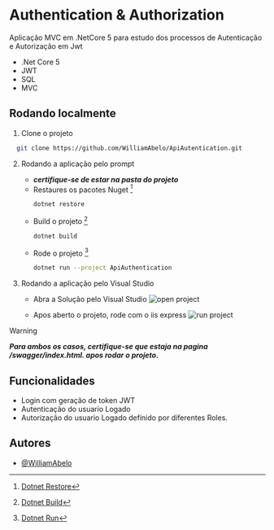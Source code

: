
# Authentication & Authorization

Aplicação MVC em .NetCore 5 para estudo dos processos de Autenticação e Autorização em Jwt
- .Net Core 5
- JWT
- SQL
- MVC


## Rodando localmente

1. Clone o projeto

```bash
  git clone https://github.com/WilliamAbelo/ApiAutentication.git
```
2. Rodando a aplicação pelo prompt
    - ***certifique-se de estar na pasta do projeto***
    - Restaures os pacotes Nuget [^1]
        ```bash
        dotnet restore
        ```
    - Build o projeto [^2]
        ```bash
        dotnet build
        ```
    - Rode o projeto [^3]
        ```bash
        dotnet run --project ApiAuthentication
        ```
   [^1]: [Dotnet Restore](https://learn.microsoft.com/en-us/dotnet/core/tools/dotnet-restore)

   [^2]: [Dotnet Build](https://learn.microsoft.com/en-us/dotnet/core/tools/dotnet-build)
    
   [^3]: [Dotnet Run](https://learn.microsoft.com/en-us/dotnet/core/tools/dotnet-run)

3. Rodando a aplicação pelo Visual Studio

    - Abra a Solução pelo Visual Studio
        ![open project](https://learn.microsoft.com/fr-fr/visualstudio/ide/media/vs-2019/open-local-project-from-cloned-repo.png?view=vs-2017&viewFallbackFrom=vs-2022)

    - Apos aberto o projeto, rode com o iis express
        ![run project](https://user-images.githubusercontent.com/1798510/68414453-81092500-0190-11ea-8564-918bd89f0da5.png)

> [!WARNING]
> ***Para ambos os casos, certifique-se que estaja na pagina /swagger/index.html. apos rodar o projeto.***

## Funcionalidades

- Login com geração de token JWT
- Autenticação do usuario Logado
- Autorização do usuario Logado definido por diferentes Roles.


## Autores

- [@WilliamAbelo](https://github.com/WilliamAbelo)

